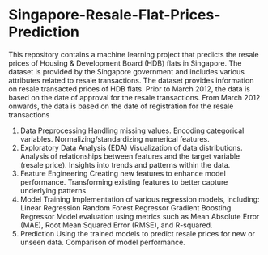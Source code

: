 # Singapore-Resale-Flat-Prices-Prediction
This repository contains a machine learning project that predicts the resale prices of Housing &amp; Development Board (HDB) flats in Singapore. The dataset is provided by the Singapore government and includes various attributes related to resale transactions.
The dataset provides information on resale transacted prices of HDB flats. Prior to March 2012, the data is based on the date of approval for the resale transactions. From March 2012 onwards, the data is based on the date of registration for the resale transactions
1. Data Preprocessing
Handling missing values.
Encoding categorical variables.
Normalizing/standardizing numerical features.
2. Exploratory Data Analysis (EDA)
Visualization of data distributions.
Analysis of relationships between features and the target variable (resale price).
Insights into trends and patterns within the data.
3. Feature Engineering
Creating new features to enhance model performance.
Transforming existing features to better capture underlying patterns.
4. Model Training
Implementation of various regression models, including:
Linear Regression
Random Forest Regressor
Gradient Boosting Regressor
Model evaluation using metrics such as Mean Absolute Error (MAE), Root Mean Squared Error (RMSE), and R-squared.
5. Prediction
Using the trained models to predict resale prices for new or unseen data.
Comparison of model performance.
